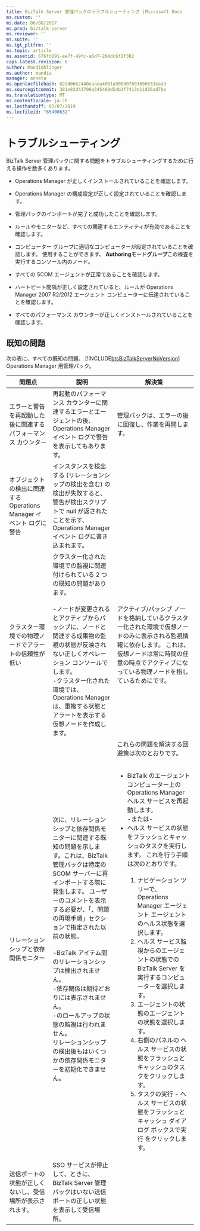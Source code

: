 ```yaml
---
title: BizTalk Server 管理パックのトラブルシューティング |Microsoft Docs
ms.custom: ''
ms.date: 06/08/2017
ms.prod: biztalk-server
ms.reviewer: ''
ms.suite: ''
ms.tgt_pltfrm: ''
ms.topic: article
ms.assetid: 676fd891-ee7f-49fc-a6d7-204dc6f2f382
caps.latest.revision: 6
author: MandiOhlinger
ms.author: mandia
manager: anneta
ms.openlocfilehash: 82d40662440eaaea4061a900807083696633eaa9
ms.sourcegitcommit: 381e83d43796a345488d54b3f7413e11d56ad7be
ms.translationtype: MT
ms.contentlocale: ja-JP
ms.lasthandoff: 05/07/2019
ms.locfileid: "65400632"
---
```

# <a name="troubleshooting"></a>トラブルシューティング
BizTalk Server 管理パックに関する問題をトラブルシューティングするために行える操作を数多くあります。  
  
-   Operations Manager が正しくインストールされていることを確認します。  
  
-   Operations Manager の構成設定が正しく設定されていることを確認します。  
  
-   管理パックのインポートが完了と成功したことを確認します。  
  
-   ルールやモニターなど、すべての関連するエンティティが有効であることを確認します。  
  
-   コンピューター グループに適切なコンピューターが設定されていることを確認します。 使用することができます、 **Authoring**モード**グループ**この検査を実行するコンソール内のノード。  
  
-   すべての SCOM エージェントが正常であることを確認します。  
  
-   ハートビート間隔が正しく設定されていると、ルールが Operations Manager 2007 R2/2012 エージェント コンピューターに伝達されていることを確認します。  
  
-   すべてのパフォーマンス カウンターが正しくインストールされていることを確認します。  
  
## <a name="known-issues"></a>既知の問題
次の表に、すべての既知の問題、 [!INCLUDE[btsBizTalkServerNoVersion](../includes/btsbiztalkservernoversion-md.md)] Operations Manager 用管理パック。  
  
|問題点|説明|解決策|  
|-----------|-----------------|----------------|  
|エラーと警告を再起動した後に関連するパフォーマンス カウンター|再起動のパフォーマンス カウンターに関連するエラーとエージェントの後、Operations Manager イベント ログで警告を表示してもあります。|管理パックは、エラーの後に回復し、作業を再開します。|  
|オブジェクトの検出に関連する Operations Manager イベント ログに警告|インスタンスを検出する (リレーションシップの検出を含む) の検出が失敗すると、警告が検出スクリプトで null が返されたことを示す、Operations Manager イベント ログに書き込まれます。||  
|クラスター環境での物理ノードでアラートの信頼性が低い|クラスター化された環境での監視に関連付けられている 2 つの既知の問題があります。<br /><br /> -ノードが変更されるとアクティブからパッシブに、ノードと関連する成果物の監視の状態が反映されない正しくオペレーション コンソールでします。<br />-クラスター化された環境では、Operations Manager は、重複する状態とアラートを表示する仮想ノードを作成します。|アクティブ/パッシブ ノードを格納しているクラスター化された環境で仮想ノードのみに表示される監視情報に依存します。 これは、仮想ノードは常に時間の任意の時点でアクティブになっている物理ノードを指しているためにです。|  
|リレーションシップと依存関係モニター|次に、リレーションシップと依存関係モニターに関連する既知の問題を示します。これは、BizTalk 管理パックは特定の SCOM サーバーに再インポートする際に発生します。 ユーザーのコメントを表示する必要が、「、問題の再現手順」セクションで指定された以前の状態。<br /><br /> -BizTalk アイテム間のリレーションシップは検出されません。<br />-依存関係は期待どおりには表示されません。<br />-のロールアップの状態の監視は行われません。<br />リレーションシップの検出後もはいくつかの依存関係モニターを初期化できません。|これらの問題を解決する回避策は次のとおりです。<br /><br /> <ul><li>BizTalk のエージェント コンピューター上の Operations Manager ヘルス サービスを再起動します。 <br />     -または-</li><li>ヘルス サービスの状態をフラッシュとキャッシュのタスクを実行します。 これを行う手順は次のとおりです。<br /><br /> <ol><li>ナビゲーション ツリーで、Operations Manager エージェント エージェントのヘルス状態を選択します。</li><li>ヘルス サービス監視からのエージェントの状態での BizTalk Server を実行するコンピューターを選択します。</li><li>エージェントの状態のエージェントの状態を選択します。</li><li>右側のパネルの ヘルス サービスの状態をフラッシュとキャッシュのタスクをクリックします。</li><li>タスクの実行 - ヘルス サービスの状態をフラッシュとキャッシュ ダイアログ ボックスで実行 をクリックします。</li></ol></li></ul>|  
|送信ポートの状態が正しくないし、受信場所が表示されます。|SSO サービスが停止して、ときに、BizTalk Server 管理パックはいない送信ポートの正しい状態を表示して受信場所。||